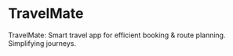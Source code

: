# TravelMate
TravelMate: Smart travel app for efficient booking &amp; route planning. Simplifying journeys.
